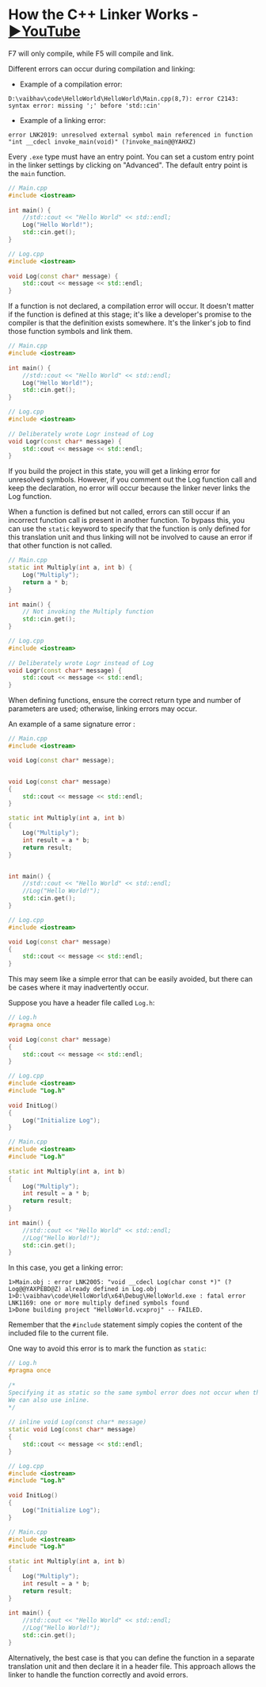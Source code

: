 # How the C++ Linker Works - [▶️YouTube](https://www.youtube.com/watch?v=H4s55GgAg0I&list=PLlrATfBNZ98dudnM48yfGUldqGD0S4FFb&index=7)  
   
F7 will only compile, while F5 will compile and link.  
   
Different errors can occur during compilation and linking:  
   
- Example of a compilation error:   
  
```  
D:\vaibhav\code\HelloWorld\HelloWorld\Main.cpp(8,7): error C2143: syntax error: missing ';' before 'std::cin'  
```  
   
- Example of a linking error:  
   
```  
error LNK2019: unresolved external symbol main referenced in function "int __cdecl invoke_main(void)" (?invoke_main@@YAHXZ)  
```  
   
Every `.exe` type must have an entry point. You can set a custom entry point in the linker settings by clicking on "Advanced". The default entry point is the `main` function.  
   
```cpp  
// Main.cpp  
#include <iostream>  
   
int main() {  
    //std::cout << "Hello World" << std::endl;  
    Log("Hello World!");  
    std::cin.get();  
}  
```  
   
```cpp  
// Log.cpp  
#include <iostream>  
   
void Log(const char* message) {  
    std::cout << message << std::endl;  
}  
```  
   
If a function is not declared, a compilation error will occur. It doesn't matter if the function is defined at this stage; it's like a developer's promise to the compiler is that the definition exists somewhere. It's the linker's job to find those function symbols and link them.  
   
```cpp  
// Main.cpp  
#include <iostream>  
   
int main() {  
    //std::cout << "Hello World" << std::endl;  
    Log("Hello World!");  
    std::cin.get();  
}  
```  
   
```cpp  
// Log.cpp  
#include <iostream>  
   
// Deliberately wrote Logr instead of Log  
void Logr(const char* message) {  
    std::cout << message << std::endl;  
}  
```  
   
If you build the project in this state, you will get a linking error for unresolved symbols. However, if you comment out the Log function call and keep the declaration, no error will occur because the linker never links the Log function.  
   
When a function is defined but not called, errors can still occur if an incorrect function call is present in another function. To bypass this, you can use the `static` keyword to specify that the function is only defined for this translation unit and thus linking will not be involved to cause an error if that other function is not called.  
   
```cpp  
// Main.cpp  
static int Multiply(int a, int b) {  
    Log("Multiply");  
    return a * b;  
}  
   
int main() {  
    // Not invoking the Multiply function  
    std::cin.get();  
}  
```  
   
```cpp  
// Log.cpp  
#include <iostream>  
   
// Deliberately wrote Logr instead of Log  
void Logr(const char* message) {  
    std::cout << message << std::endl;  
}  
```  

When defining functions, ensure the correct return type and number of parameters are used; otherwise, linking errors may occur.

An example of a same signature error :

```cpp
// Main.cpp  
#include <iostream>  

void Log(const char* message);


void Log(const char* message)
{
    std::cout << message << std::endl;
}

static int Multiply(int a, int b)
{
    Log("Multiply");
    int result = a * b;
    return result;
}


int main() {
    //std::cout << "Hello World" << std::endl;  
    //Log("Hello World!");  
    std::cin.get();
}
```

```cpp
// Log.cpp  
#include <iostream>  

void Log(const char* message)
{
    std::cout << message << std::endl;
}
```

This may seem like a simple error that can be easily avoided, but there can be cases where it may inadvertently occur.  
   
Suppose you have a header file called `Log.h`:  
   
```cpp  
// Log.h  
#pragma once  
   
void Log(const char* message)  
{  
	std::cout << message << std::endl;  
}  
```  
   
```cpp  
// Log.cpp  
#include <iostream>  
#include "Log.h"  
   
void InitLog()  
{  
	Log("Initialize Log");  
}  
```  
   
```cpp  
// Main.cpp  
#include <iostream>  
#include "Log.h"  
   
static int Multiply(int a, int b)  
{  
	Log("Multiply");  
	int result = a * b;  
	return result;  
}    
  
int main() {  
	//std::cout << "Hello World" << std::endl;  
	//Log("Hello World!");  
	std::cin.get();  
}  
```  
   
In this case, you get a linking error:  
   
```  
1>Main.obj : error LNK2005: "void __cdecl Log(char const *)" (?Log@@YAXPEBD@Z) already defined in Log.obj  
1>D:\vaibhav\code\HelloWorld\x64\Debug\HelloWorld.exe : fatal error LNK1169: one or more multiply defined symbols found  
1>Done building project "HelloWorld.vcxproj" -- FAILED.  
```  
   
Remember that the `#include` statement simply copies the content of the included file to the current file.  
   
One way to avoid this error is to mark the function as `static`:  
   
```cpp  
// Log.h  
#pragma once  
   
/*  
Specifying it as static so the same symbol error does not occur when this is included.  
We can also use inline.  
*/  
   
// inline void Log(const char* message)  
static void Log(const char* message)  
{  
	std::cout << message << std::endl;  
}  
```  
   
```cpp  
// Log.cpp  
#include <iostream>  
#include "Log.h"  
   
void InitLog()  
{  
	Log("Initialize Log");  
}  
```  
   
```cpp  
// Main.cpp  
#include <iostream>  
#include "Log.h"  
   
static int Multiply(int a, int b)  
{  
	Log("Multiply");  
	int result = a * b;  
	return result;  
}    
  
int main() {  
	//std::cout << "Hello World" << std::endl;  
	//Log("Hello World!");  
	std::cin.get();  
}  
```  
   
Alternatively, the best case is that you can define the function in a separate translation unit and then declare it in a header file. This approach allows the linker to handle the function correctly and avoid errors.
